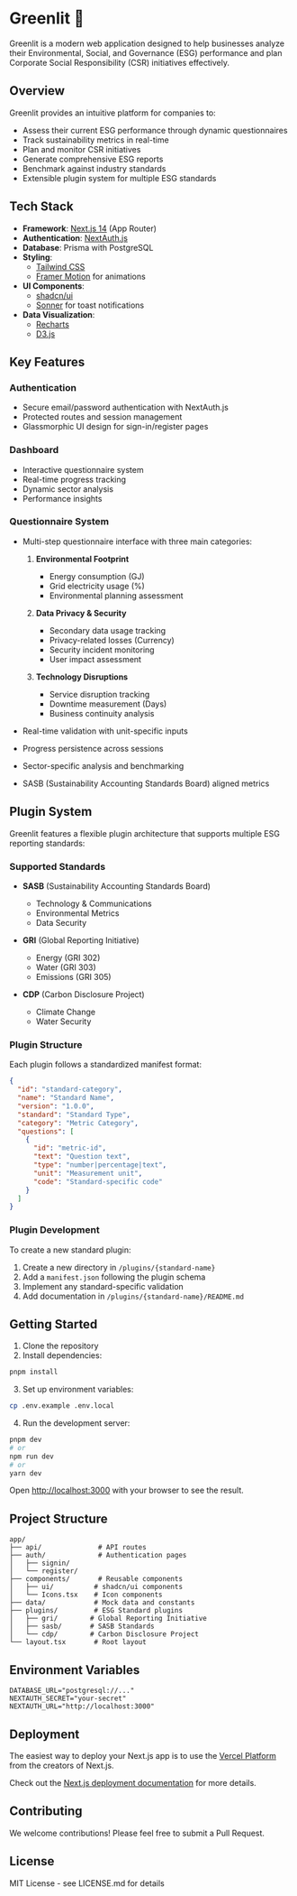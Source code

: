 # Greenlit 🌱

Greenlit is a modern web application designed to help businesses analyze their Environmental, Social, and Governance (ESG) performance and plan Corporate Social Responsibility (CSR) initiatives effectively.

## Overview

Greenlit provides an intuitive platform for companies to:

- Assess their current ESG performance through dynamic questionnaires
- Track sustainability metrics in real-time
- Plan and monitor CSR initiatives
- Generate comprehensive ESG reports
- Benchmark against industry standards
- Extensible plugin system for multiple ESG standards

## Tech Stack

- **Framework**: [Next.js 14](https://nextjs.org) (App Router)
- **Authentication**: [NextAuth.js](https://next-auth.js.org)
- **Database**: Prisma with PostgreSQL
- **Styling**:
  - [Tailwind CSS](https://tailwindcss.com)
  - [Framer Motion](https://www.framer.com/motion/) for animations
- **UI Components**:
  - [shadcn/ui](https://ui.shadcn.com)
  - [Sonner](https://sonner.emilkowal.ski) for toast notifications
- **Data Visualization**:
  - [Recharts](https://recharts.org)
  - [D3.js](https://d3js.org)

## Key Features

### Authentication

- Secure email/password authentication with NextAuth.js
- Protected routes and session management
- Glassmorphic UI design for sign-in/register pages

### Dashboard

- Interactive questionnaire system
- Real-time progress tracking
- Dynamic sector analysis
- Performance insights

### Questionnaire System

- Multi-step questionnaire interface with three main categories:

  1. **Environmental Footprint**

     - Energy consumption (GJ)
     - Grid electricity usage (%)
     - Environmental planning assessment

  2. **Data Privacy & Security**

     - Secondary data usage tracking
     - Privacy-related losses (Currency)
     - Security incident monitoring
     - User impact assessment

  3. **Technology Disruptions**
     - Service disruption tracking
     - Downtime measurement (Days)
     - Business continuity analysis

- Real-time validation with unit-specific inputs
- Progress persistence across sessions
- Sector-specific analysis and benchmarking
- SASB (Sustainability Accounting Standards Board) aligned metrics

## Plugin System

Greenlit features a flexible plugin architecture that supports multiple ESG reporting standards:

### Supported Standards

- **SASB** (Sustainability Accounting Standards Board)

  - Technology & Communications
  - Environmental Metrics
  - Data Security

- **GRI** (Global Reporting Initiative)

  - Energy (GRI 302)
  - Water (GRI 303)
  - Emissions (GRI 305)

- **CDP** (Carbon Disclosure Project)
  - Climate Change
  - Water Security

### Plugin Structure

Each plugin follows a standardized manifest format:

```json
{
  "id": "standard-category",
  "name": "Standard Name",
  "version": "1.0.0",
  "standard": "Standard Type",
  "category": "Metric Category",
  "questions": [
    {
      "id": "metric-id",
      "text": "Question text",
      "type": "number|percentage|text",
      "unit": "Measurement unit",
      "code": "Standard-specific code"
    }
  ]
}
```

### Plugin Development

To create a new standard plugin:

1. Create a new directory in `/plugins/{standard-name}`
2. Add a `manifest.json` following the plugin schema
3. Implement any standard-specific validation
4. Add documentation in `/plugins/{standard-name}/README.md`

## Getting Started

1. Clone the repository
2. Install dependencies:

```bash
pnpm install
```

3. Set up environment variables:

```bash
cp .env.example .env.local
```

4. Run the development server:

```bash
pnpm dev
# or
npm run dev
# or
yarn dev
```

Open [http://localhost:3000](http://localhost:3000) with your browser to see the result.

## Project Structure

```
app/
├── api/              # API routes
├── auth/             # Authentication pages
│   ├── signin/
│   └── register/
├── components/       # Reusable components
│   ├── ui/          # shadcn/ui components
│   └── Icons.tsx    # Icon components
├── data/            # Mock data and constants
├── plugins/         # ESG Standard plugins
│   ├── gri/        # Global Reporting Initiative
│   ├── sasb/       # SASB Standards
│   └── cdp/        # Carbon Disclosure Project
└── layout.tsx       # Root layout
```

## Environment Variables

```env
DATABASE_URL="postgresql://..."
NEXTAUTH_SECRET="your-secret"
NEXTAUTH_URL="http://localhost:3000"
```

## Deployment

The easiest way to deploy your Next.js app is to use the [Vercel Platform](https://vercel.com/new?utm_medium=default-template&filter=next.js&utm_source=create-next-app&utm_campaign=create-next-app-readme) from the creators of Next.js.

Check out the [Next.js deployment documentation](https://nextjs.org/docs/app/building-your-application/deploying) for more details.

## Contributing

We welcome contributions! Please feel free to submit a Pull Request.

## License

MIT License - see LICENSE.md for details
